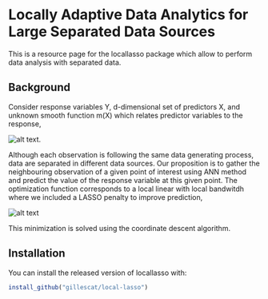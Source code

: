 
<!-- README.md is generated from README.Rmd. Please edit that file -->
Locally Adaptive Data Analytics for Large Separated Data Sources
==========

<!-- badges: start -->
<!-- badges: end -->
This is a resource page for the locallasso package which allow to perform data analysis with separated data. 

Background
------------

Consider response variables Y, d-dimensional set of predictors X, and unknown smooth function m(X) which relates predictor variables to the response,

![alt text](https://github.com/gillescat/locallasso/blob/main/Eq%20model.jpg?raw=true). 

Although each observation is following the same data generating process, data are separated in different data sources. 
Our proposition is to gather the neighbouring observation of a given point of interest using ANN method and predict the value of the response variable at this given point.
The optimization function corresponds to a local linear with local bandwitdh where we included a LASSO penalty to improve prediction, 

![alt text](https://github.com/gillescat/locallasso/blob/main/Eq%20local%20lasso.jpg?raw=true)

This minimization is solved using the coordinate descent algorithm.

Installation
------------

You can install the released version of locallasso with:

``` r
install_github("gillescat/local-lasso")
```
